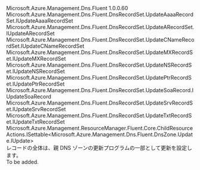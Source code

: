 <Type Name="IUpdateCombined" FullName="Microsoft.Azure.Management.Dns.Fluent.DnsRecordSet.UpdateCombined.IUpdateCombined">
  <TypeSignature Language="C#" Value="public interface IUpdateCombined : Microsoft.Azure.Management.Dns.Fluent.DnsRecordSet.UpdateAaaaRecordSet.IUpdateAaaaRecordSet, Microsoft.Azure.Management.Dns.Fluent.DnsRecordSet.UpdateARecordSet.IUpdateARecordSet, Microsoft.Azure.Management.Dns.Fluent.DnsRecordSet.UpdateCNameRecordSet.IUpdateCNameRecordSet, Microsoft.Azure.Management.Dns.Fluent.DnsRecordSet.UpdateMXRecordSet.IUpdateMXRecordSet, Microsoft.Azure.Management.Dns.Fluent.DnsRecordSet.UpdateNSRecordSet.IUpdateNSRecordSet, Microsoft.Azure.Management.Dns.Fluent.DnsRecordSet.UpdatePtrRecordSet.IUpdatePtrRecordSet, Microsoft.Azure.Management.Dns.Fluent.DnsRecordSet.UpdateSoaRecord.IUpdateSoaRecord, Microsoft.Azure.Management.Dns.Fluent.DnsRecordSet.UpdateSrvRecordSet.IUpdateSrvRecordSet, Microsoft.Azure.Management.Dns.Fluent.DnsRecordSet.UpdateTxtRecordSet.IUpdateTxtRecordSet, Microsoft.Azure.Management.ResourceManager.Fluent.Core.ChildResourceActions.ISettable&lt;Microsoft.Azure.Management.Dns.Fluent.DnsZone.Update.IUpdate&gt;" />
  <TypeSignature Language="ILAsm" Value=".class public interface auto ansi abstract IUpdateCombined implements class Microsoft.Azure.Management.Dns.Fluent.DnsRecordSet.Update.IUpdate, class Microsoft.Azure.Management.Dns.Fluent.DnsRecordSet.Update.IWithAaaaRecordIPv6Address, class Microsoft.Azure.Management.Dns.Fluent.DnsRecordSet.Update.IWithARecordIPv4Address, class Microsoft.Azure.Management.Dns.Fluent.DnsRecordSet.Update.IWithCNameRecordAlias, class Microsoft.Azure.Management.Dns.Fluent.DnsRecordSet.Update.IWithETagCheck, class Microsoft.Azure.Management.Dns.Fluent.DnsRecordSet.Update.IWithMetadata, class Microsoft.Azure.Management.Dns.Fluent.DnsRecordSet.Update.IWithMXRecordMailExchange, class Microsoft.Azure.Management.Dns.Fluent.DnsRecordSet.Update.IWithNSRecordNameServer, class Microsoft.Azure.Management.Dns.Fluent.DnsRecordSet.Update.IWithPtrRecordTargetDomainName, class Microsoft.Azure.Management.Dns.Fluent.DnsRecordSet.Update.IWithSoaRecordAttributes, class Microsoft.Azure.Management.Dns.Fluent.DnsRecordSet.Update.IWithSrvRecordEntry, class Microsoft.Azure.Management.Dns.Fluent.DnsRecordSet.Update.IWithTtl, class Microsoft.Azure.Management.Dns.Fluent.DnsRecordSet.Update.IWithTxtRecordTextValue, class Microsoft.Azure.Management.Dns.Fluent.DnsRecordSet.UpdateAaaaRecordSet.IUpdateAaaaRecordSet, class Microsoft.Azure.Management.Dns.Fluent.DnsRecordSet.UpdateARecordSet.IUpdateARecordSet, class Microsoft.Azure.Management.Dns.Fluent.DnsRecordSet.UpdateCNameRecordSet.IUpdateCNameRecordSet, class Microsoft.Azure.Management.Dns.Fluent.DnsRecordSet.UpdateMXRecordSet.IUpdateMXRecordSet, class Microsoft.Azure.Management.Dns.Fluent.DnsRecordSet.UpdateNSRecordSet.IUpdateNSRecordSet, class Microsoft.Azure.Management.Dns.Fluent.DnsRecordSet.UpdatePtrRecordSet.IUpdatePtrRecordSet, class Microsoft.Azure.Management.Dns.Fluent.DnsRecordSet.UpdateSoaRecord.IUpdateSoaRecord, class Microsoft.Azure.Management.Dns.Fluent.DnsRecordSet.UpdateSrvRecordSet.IUpdateSrvRecordSet, class Microsoft.Azure.Management.Dns.Fluent.DnsRecordSet.UpdateTxtRecordSet.IUpdateTxtRecordSet, class Microsoft.Azure.Management.ResourceManager.Fluent.Core.ChildResourceActions.ISettable`1&lt;class Microsoft.Azure.Management.Dns.Fluent.DnsZone.Update.IUpdate&gt;" />
  <TypeSignature Language="DocId" Value="T:Microsoft.Azure.Management.Dns.Fluent.DnsRecordSet.UpdateCombined.IUpdateCombined" />
  <TypeSignature Language="VB.NET" Value="Public Interface IUpdateCombined&#xA;Implements ISettable(Of IUpdate), IUpdateAaaaRecordSet, IUpdateARecordSet, IUpdateCNameRecordSet, IUpdateMXRecordSet, IUpdateNSRecordSet, IUpdatePtrRecordSet, IUpdateSoaRecord, IUpdateSrvRecordSet, IUpdateTxtRecordSet" />
  <TypeSignature Language="F#" Value="type IUpdateCombined = interface&#xA;    interface IUpdateARecordSet&#xA;    interface IWithARecordIPv4Address&#xA;    interface IUpdate&#xA;    interface ISettable&lt;IUpdate&gt;&#xA;    interface IWithTtl&#xA;    interface IWithMetadata&#xA;    interface IWithETagCheck&#xA;    interface IUpdateAaaaRecordSet&#xA;    interface IWithAaaaRecordIPv6Address&#xA;    interface IUpdateCNameRecordSet&#xA;    interface IWithCNameRecordAlias&#xA;    interface IUpdateMXRecordSet&#xA;    interface IWithMXRecordMailExchange&#xA;    interface IUpdatePtrRecordSet&#xA;    interface IWithPtrRecordTargetDomainName&#xA;    interface IUpdateNSRecordSet&#xA;    interface IWithNSRecordNameServer&#xA;    interface IUpdateSrvRecordSet&#xA;    interface IWithSrvRecordEntry&#xA;    interface IUpdateTxtRecordSet&#xA;    interface IWithTxtRecordTextValue&#xA;    interface IUpdateSoaRecord&#xA;    interface IWithSoaRecordAttributes" />
  <AssemblyInfo>
    <AssemblyName>Microsoft.Azure.Management.Dns.Fluent</AssemblyName>
    <AssemblyVersion>1.0.0.60</AssemblyVersion>
  </AssemblyInfo>
  <Interfaces>
    <Interface>
      <InterfaceName>Microsoft.Azure.Management.Dns.Fluent.DnsRecordSet.UpdateAaaaRecordSet.IUpdateAaaaRecordSet</InterfaceName>
    </Interface>
    <Interface>
      <InterfaceName>Microsoft.Azure.Management.Dns.Fluent.DnsRecordSet.UpdateARecordSet.IUpdateARecordSet</InterfaceName>
    </Interface>
    <Interface>
      <InterfaceName>Microsoft.Azure.Management.Dns.Fluent.DnsRecordSet.UpdateCNameRecordSet.IUpdateCNameRecordSet</InterfaceName>
    </Interface>
    <Interface>
      <InterfaceName>Microsoft.Azure.Management.Dns.Fluent.DnsRecordSet.UpdateMXRecordSet.IUpdateMXRecordSet</InterfaceName>
    </Interface>
    <Interface>
      <InterfaceName>Microsoft.Azure.Management.Dns.Fluent.DnsRecordSet.UpdateNSRecordSet.IUpdateNSRecordSet</InterfaceName>
    </Interface>
    <Interface>
      <InterfaceName>Microsoft.Azure.Management.Dns.Fluent.DnsRecordSet.UpdatePtrRecordSet.IUpdatePtrRecordSet</InterfaceName>
    </Interface>
    <Interface>
      <InterfaceName>Microsoft.Azure.Management.Dns.Fluent.DnsRecordSet.UpdateSoaRecord.IUpdateSoaRecord</InterfaceName>
    </Interface>
    <Interface>
      <InterfaceName>Microsoft.Azure.Management.Dns.Fluent.DnsRecordSet.UpdateSrvRecordSet.IUpdateSrvRecordSet</InterfaceName>
    </Interface>
    <Interface>
      <InterfaceName>Microsoft.Azure.Management.Dns.Fluent.DnsRecordSet.UpdateTxtRecordSet.IUpdateTxtRecordSet</InterfaceName>
    </Interface>
    <Interface>
      <InterfaceName>Microsoft.Azure.Management.ResourceManager.Fluent.Core.ChildResourceActions.ISettable&lt;Microsoft.Azure.Management.Dns.Fluent.DnsZone.Update.IUpdate&gt;</InterfaceName>
    </Interface>
  </Interfaces>
  <Docs>
    <summary>
            レコードの全体は、親 DNS ゾーンの更新プログラムの一部として更新を設定します。
            </summary>
    <remarks>To be added.</remarks>
  </Docs>
  <Members />
</Type>